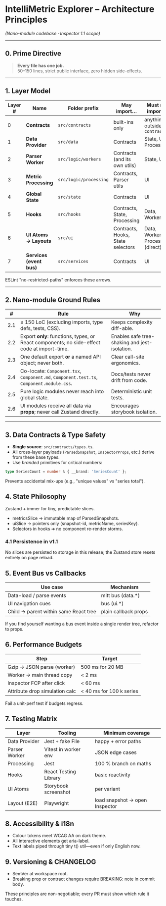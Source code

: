 # IntelliMetric Explorer – Architecture Principles  
*(Nano-module codebase · Inspector 1.1 scope)*

---

## 0. Prime Directive

> **Every file has one job.**  
> 50–150 lines, strict public interface, zero hidden side-effects.

---

## 1. Layer Model

| Layer # | Name                      | Folder prefix | May import…                        | Must **not** import…                    |
| ------- | ------------------------- | ------------- | ---------------------------------- | --------------------------------------- |
| 0       | **Contracts**             | `src/contracts` | built-ins only                     | anything outside `contracts/`           |
| 1       | **Data Provider**         | `src/data`      | Contracts                          | State, UI, Processing                   |
| 2       | **Parser Worker**         | `src/logic/workers` | Contracts (and its own utils)     | State, UI                               |
| 3       | **Metric Processing**     | `src/logic/processing` | Contracts, Parser utils          | UI                                      |
| 4       | **Global State**          | `src/state`     | Contracts                          | UI                                      |
| 5       | **Hooks**                 | `src/hooks`     | Contracts, State, Processing       | Data, Workers                           |
| 6       | **UI Atoms → Layouts**    | `src/ui`        | Contracts, Hooks, State selectors  | Data, Workers, Processing (direct)      |
| 7       | **Services (event bus)**  | `src/services` | Contracts                          | UI                                      |

ESLint "no-restricted-paths" enforces these arrows.

---

## 2. Nano-module Ground Rules

| # | Rule | Why |
|---|------|-----|
| 2.1 | ≤ 150 LoC (excluding imports, type defs, tests, CSS). | Keeps complexity diff-able. |
| 2.2 | Export **only**: functions, types, or React components; no side-effect code at import-time. | Enables safe tree-shaking and jest-isolation. |
| 2.3 | One default export **or** a named API object; never both. | Clear call-site ergonomics. |
| 2.4 | Co-locate: `Component.tsx`, `Component.md`, `Component.test.ts`, `Component.module.css`. | Docs/tests never drift from code. |
| 2.5 | Pure logic modules never reach into global state. | Deterministic unit tests. |
| 2.6 | UI modules receive all data via **props**; never call Zustand directly. | Encourages storybook isolation. |

---

## 3. Data Contracts & Type Safety

* **Single source**: `src/contracts/types.ts`.  
* All cross-layer payloads (`ParsedSnapshot`, `InspectorProps`, etc.) derive from these base types.  
* Use *branded* primitives for critical numbers:

```ts
type SeriesCount = number & { __brand: 'SeriesCount' };
```
Prevents accidental mix-ups (e.g., "unique values" vs "series total").

## 4. State Philosophy
Zustand + immer for tiny, predictable slices.

- metricsSlice → immutable map of ParsedSnapshots.
- uiSlice → pointers only (snapshot-id, metricName, seriesKey).
- Selectors in hooks ➔ no component re-render storms.
### 4.1 Persistence in v1.1
No slices are persisted to storage in this release; the Zustand store resets entirely on page reload.

## 5. Event Bus vs Callbacks
| Use case | Mechanism |
|----------|-----------|
| Data-load / parse events | mitt bus (data.*) |
| UI navigation cues | bus (ui.*) |
| Child → parent within same React tree | plain callback props |

If you find yourself wanting a bus event inside a single render tree, refactor to props.

## 6. Performance Budgets
| Step | Target |
|------|--------|
| Gzip → JSON parse (worker) | 500 ms for 20 MB |
| Worker → main thread copy | < 2 ms |
| Inspector FCP after click | < 60 ms |
| Attribute drop simulation calc | < 40 ms for 100 k series |

Fail a unit-perf test if budgets regress.

## 7. Testing Matrix
| Layer | Tooling | Minimum coverage |
|-------|---------|------------------|
| Data Provider | Jest + fake File | happy + error paths |
| Parser Worker | Vitest in worker env | JSON edge cases |
| Processing | Jest | 100 % branch on maths |
| Hooks | React Testing Library | basic reactivity |
| UI Atoms | Storybook screenshot | per variant |
| Layout (E2E) | Playwright | load snapshot → open Inspector |

## 8. Accessibility & i18n
- Colour tokens meet WCAG AA on dark theme.
- All interactive elements get aria-label.
- Text labels piped through tiny t() util—even if only English now.

## 9. Versioning & CHANGELOG
- SemVer at workspace root.
- Breaking prop or contract changes require BREAKING: note in commit body.

These principles are non-negotiable; every PR must show which rule it touches.